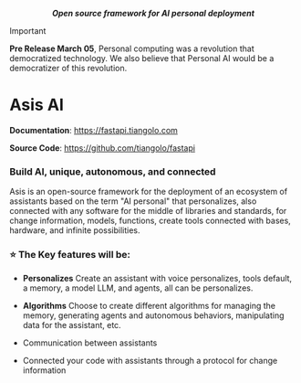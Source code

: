 <p align="center">
    <strong><em>Open source framework for AI personal deployment</em></strong>
</p>

>[!IMPORTANT]
> **Pre Release March 05**, Personal computing was a revolution that democratized technology.
We also believe that Personal AI would be a democratizer of this revolution.

# <span> Asis AI </span>
**Documentation**: <a href="https://asis/" target="_blank">https://fastapi.tiangolo.com</a>

**Source Code**: <a href="https://github.com/tiangolo/fastapi" target="_blank">https://github.com/tiangolo/fastapi</a>

### **Build AI, unique, autonomous, and connected**

Asis is an open-source framework for the deployment of an ecosystem of assistants based on the term "AI personal"
that personalizes, also connected with any software for the middle of libraries and standards, for change information, models, functions, create tools 
connected with bases, hardware, and infinite possibilities.

### ⭐ The Key features will be:

- **Personalizes**  Create an assistant with voice personalizes, tools default, a memory, a model LLM, and agents, all can be personalizes.
  
- **Algorithms** Choose to create different algorithms for managing the memory, generating agents and autonomous behaviors, manipulating data for the assistant, etc.
  
- Communication between assistants
  
- Connected your code with assistants through a protocol for change information


